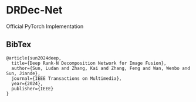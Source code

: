 # DRDec-Net
Official PyTorch Implementation

## BibTex

```
@article{sun2024deep,
  title={Deep Rank-N Decomposition Network for Image Fusion},
  author={Sun, Ludan and Zhang, Kai and Zhang, Feng and Wan, Wenbo and Sun, Jiande},
  journal={IEEE Transactions on Multimedia},
  year={2024},
  publisher={IEEE}
}
```